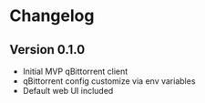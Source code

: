 # Changelog

## Version 0.1.0

* Initial MVP qBittorrent client
* qBittorrent config customize via env variables
* Default web UI included
